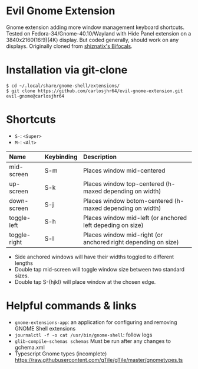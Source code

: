 # Evil Gnome Extension
Gnome extension adding more window management keyboard shortcuts.
Tested on Fedora-34/Gnome-40.10/Wayland with Hide Panel extension on a 3840x2160(16:9)(4K) display.
But coded generally, should work on any displays.
Originally cloned from [shiznatix's Bifocals](https://github.com/shiznatix/bifocals-gnome-extension).

# Installation via git-clone
```shell
$ cd ~/.local/share/gnome-shell/extensions/
$ git clone https://github.com/carlosjhr64/evil-gnome-extension.git evil-gnome@carlosjhr64
```

# Shortcuts

* `S-`: `<Super>`
* `M-`: `<Alt>`

| Name         | Keybinding | Description |
| :---         | :---       | :---        |
| mid-screen   | S-m        | Places window mid-centered |
| up-screen    | S-k        | Places window top-centered (h-maxed depending on width)|
| down-screen  | S-j        | Places window botom-centered (h-maxed depending on width)|
| toggle-left  | S-h        | Places window mid-left (or anchored left depeding on size)|
| toggle-right | S-l        | Places window mid-right (or anchored right depending on size)|

* Side anchored windows will have their widths toggled to different lengths
* Double tap mid-screen will toggle window size between two standard sizes.
* Double tap S-{hjkl} will place window at the chosen edge.

# Helpful commands & links
* `gnome-extensions-app`: an application for configuring and removing GNOME Shell extensions
* `journalctl -f -o cat /usr/bin/gnome-shell`: follow logs
* `glib-compile-schemas schemas` Must be run after any changes to gchema.xml
* Typescript Gnome types (incomplete) https://raw.githubusercontent.com/gTile/gTile/master/gnometypes.ts

